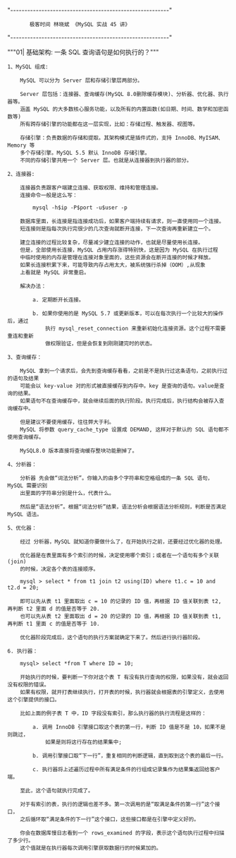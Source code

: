 "--------------------------------------------------------"

           极客时间 林晓斌 《MySQL 实战 45 讲》

"--------------------------------------------------------"

"""01| 基础架构: 一条 SQL 查询语句是如何执行的？"""

    1、MySQL 组成:
    
        MySQL 可以分为 Server 层和存储引擎层两部分。
        
        Server 层包括：连接器、查询缓存(MySQL 8.0删除缓存模块)、分析器、优化器、执行器等。
        涵盖 MySQL 的大多数核心服务功能，以及所有的内置函数(如日期、时间、数学和加密函数等)
        所有跨存储引擎的功能都在这一层实现，比如：存储过程、触发器、视图等。
        
        存储引擎：负责数据的存储和提取。其架构模式是插件式的，支持 InnoDB、MyISAM、Memory 等
        多个存储引擎。MySQL 5.5 默认 InnoDB 存储引擎。    
        不同的存储引擎共用一个 Server 层。也就是从连接器到执行器的部分。
        
    2、连接器:
        
        连接器负责跟客户端建立连接、获取权限、维持和管理连接。
        连接命令一般是这么写：
            
            mysql -h$ip -P$port -u$user -p
            
        数据库里面，长连接是指连接成功后，如果客户端持续有请求，则一直使用同一个连接。
        短连接则是指每次执行完很少的几次查询就断开连接，下一次查询再重新建立一个。
        
        建立连接的过程比较复杂，尽量减少建立连接的动作，也就是尽量使用长连接。
        但是，全部使用长连接，MySQL 占用内存涨得特别快，这是因为 MySQL 在执行过程
        中临时使用的内存是管理在连接对象里面的，这些资源会在断开连接的时候才释放。
        如果长连接积累下来，可能导致内存占用太大，被系统强行杀掉（OOM）,从现象
        上看就是 MySQL 异常重启。
        
        解决办法：
        
            a. 定期断开长连接。
            
            b. 如果你使用的是 MySQL 5.7 或更新版本，可以在每次执行一个比较大的操作后，通过
                执行 mysql_reset_connection 来重新初始化连接资源。这个过程不需要重连和重新
                做权限验证，但是会恢复到刚刚建完时的状态。
                
    3、查询缓存：
    
        MySQL 拿到一个请求后，会先到查询缓存看看，之前是不是执行过这条语句，之前执行过的语句及结果
        可能会以 key-value 对的形式被直接缓存到内存中。key 是查询的语句。value是查询的结果。
        如果语句不在查询缓存中，就会继续后面的执行阶段。执行完成后，执行结构会被存入查询缓存中。
        
        但是建议不要使用缓存，往往弊大于利。
        MySQL 将参数 query_cache_type 设置成 DEMAND, 这样对于默认的 SQL 语句都不使用查询缓存。
        
        MySQL8.0 版本直接将查询缓存整块功能删掉了。
        
    4、分析器：
    
        分析器 先会做“词法分析”。你输入的由多个字符串和空格组成的一条 SQL 语句， MySQL 需要识别
        出里面的字符串分别是什么，代表什么。
        
        然后是“语法分析”。根据“词法分析”结果，语法分析会根据语法分析规则，判断是否满足 MySQL 语法。
        
    5、优化器：
    
        经过 分析器，MySQL 就知道你要做什么了，在开始执行之前，还要经过优化器的处理。
        
        优化器是在表里面有多个索引的时候，决定使用哪个索引；或者在一个语句有多个关联(join)
        的时候，决定各个表的连接顺序。
        
        mysql > select * from t1 join t2 using(ID) where t1.c = 10 and t2.d = 20;
        
        即可以先从表 t1 里面取出 c = 10 的记录的 ID 值，再根据 ID 值关联到表 t2, 再判断 t2 里面 d 的值是否等于 20.        
        也可以先从表 t2 里面取出 d = 20 的记录的 ID 值，再根据 ID 值关联到表 t1, 再判断 t1 里面 c 的值是否等于 10.

        优化器阶段完成后，这个语句的执行方案就确定下来了。然后进行执行器阶段。                     
            
    6. 执行器：
    
        mysql> select *from T where ID = 10;
        
        开始执行的时候，要判断一下你对这个表 T 有没有执行查询的权限，如果没有，就会返回没有权限的错误。
        如果有权限，就开打表继续执行，打开表的时候，执行器就会根据表的引擎定义，去使用这个引擎提供的接口。
        
        比如上面的例子表 T 中，ID 字段没有索引，那么执行器的执行流程是这样的：
        
            a. 调用 InnoDB 引擎接口取这个表的第一行，判断 ID 值是不是 10，如果不是则跳过，
                如果是则将这行存在的结果集中;
                
            b. 调用引擎接口取“下一行”，重复相同的判断逻辑，直到取到这个表的最后一行。
            
            c. 执行器将上述遍历过程中所有满足条件的行组成记录集作为结果集返回给客户端。
            
        至此，这个语句就执行完成了。
        
        对于有索引的表，执行的逻辑也差不多。第一次调用的是“取满足条件的第一行”这个接口，
        之后循环取“满足条件的下一行”这个接口，这些接口都是在引擎中定义好的。
        
        你会在数据库慢日志看到一个 rows_examined 的字段，表示这个语句执行过程中扫描了多少行。
        这个值就是在执行器每次调用引擎获取数据行的时候累加的。
        
        
        
        
        
        
            
    
        
        
















    